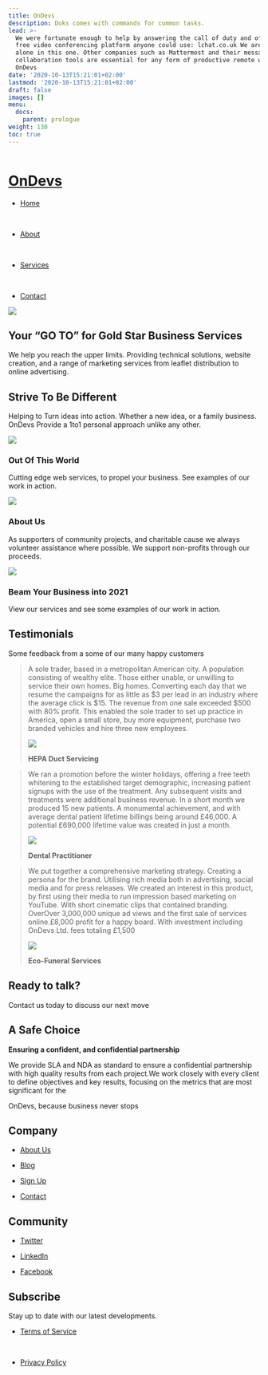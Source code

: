 ```yaml
---
title: OnDevs
description: Doks comes with commands for common tasks.
lead: >-
  We were fortunate enough to help by answering the call of duty and offering a
  free video conferencing platform anyone could use: lchat.co.uk We are hardly
  alone in this one. Other companies such as Mattermost and their messaging
  collaboration tools are essential for any form of productive remote work.
  OnDevs
date: '2020-10-13T15:21:01+02:00'
lastmod: '2020-10-13T15:21:01+02:00'
draft: false
images: []
menu:
  docs:
    parent: prologue
weight: 130
toc: true
---
```

```bash
```

# [OnDevs](https://www.ondevs.com/)

*   [Home](https://www.ondevs.com/)

 

*   [About](https://www.ondevs.com/about)

 

*   [Services](https://www.ondevs.com/services)

 

*   [Contact](https://www.ondevs.com/contact)

![](https://www.ondevs.com/images/OD%20%281%29.png)

## Your “GO TO” for Gold Star Business Services

We help you reach the upper limits. Providing technical solutions, website creation, and a range of marketing services from leaflet distribution to online advertising.

## Strive To Be Different

Helping to Turn ideas into action. Whether a new idea, or a family business. OnDevs Provide a 1to1 personal approach unlike any other.

![](https://www.ondevs.com/images/Untitled%20design%20%2846%29.png)

### Out Of This World

Cutting edge web services, to propel your business. See examples of our work in action.

![](https://www.ondevs.com/images/Untitled%20design%20%2850%29.png)

### About Us

As supporters of community projects, and charitable cause we always volunteer assistance where possible. We support non-profits through our proceeds.

![](https://www.ondevs.com/images/Untitled%20design%20%2849%29.png)

### Beam Your Business into 2021

View our services and see some examples of our work in action.

## Testimonials

Some feedback from a some of our many happy customers

> A sole trader, based in a metropolitan American city. A population consisting of wealthy elite. Those either unable, or unwilling to service their own homes. Big homes. Converting each day that we resume the campaigns for as little as $3 per lead in an industry where the average click is $15. The revenue from one sale exceeded $500 with 80% profit. This enabled the sole trader to set up practice in America, open a small store, buy more equipment, purchase two branded vehicles and hire three new employees.
>
> ![](https://www.ondevs.com/images/review1.jpg)
>
> **HEPA Duct Servicing**

> We ran a promotion before the winter holidays, offering a free teeth whitening to the established target demographic, increasing patient signups with the use of the treatment. Any subsequent visits and treatments were additional business revenue. In a short month we produced 15 new patients. A monumental achievement, and with average dental patient lifetime billings being around £46,000. A potential £690,000 lifetime value was created in just a month.
>
> ![](https://www.ondevs.com/images/review2.jpg)
>
> **Dental Practitioner**

> We put together a comprehensive marketing strategy. Creating a persona for the brand. Utilising rich media both in advertising, social media and for press releases. We created an interest in this product, by first using their media to run impression based marketing on YouTube. With short cinematic clips that contained branding. OverOver 3,000,000 unique ad views and the first sale of services online.£8,000 profit for a happy board. With investment including OnDevs Ltd. fees totaling £1,500
>
> ![](https://www.ondevs.com/images/review3.jpg)
>
> **Eco-Funeral Services**

## Ready to talk?

Contact us today to discuss our next move

## A Safe Choice

**Ensuring a confident, and confidential partnership**

We provide SLA and NDA as standard to ensure a confidential partnership with high quality results from each project.We work closely with every client to define objectives and key results, focusing on the metrics that are most significant for the

OnDevs, because business never stops

## Company

*   [About Us](https://www.ondevs.com/about)

*   [Blog](https://www.ondevs.com/blog)

*   [Sign Up](https://www.ondevs.com/signup)

*   [Contact](https://www.ondevs.com/contact)

## Community

*   [Twitter](https://twitter.com/ondevs_ceo?lang=en)

*   [LinkedIn](https://www.linkedin.com/company/ondevs)

*   [Facebook](https://github.com/)

## Subscribe

Stay up to date with our latest developments.

*   [Terms of Service](https://www.ondevs.com/terms-of-service)

 

*   [Privacy Policy](https://www.ondevs.com/privacy-policy)
